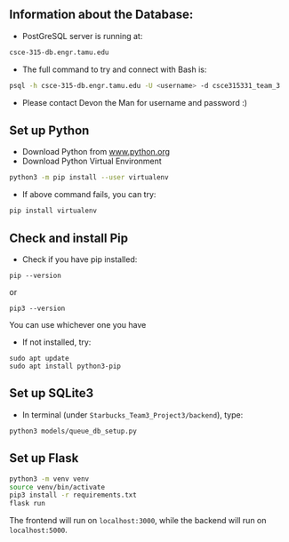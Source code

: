 ## Information about the Database:
- PostGreSQL server is running at:
```bash
csce-315-db.engr.tamu.edu
```
- The full command to try and connect with Bash is:
```bash
psql -h csce-315-db.engr.tamu.edu -U <username> -d csce315331_team_3
```
- Please contact Devon the Man for username and password :)

## Set up Python
- Download Python from www.python.org
- Download Python Virtual Environment
```bash
python3 -m pip install --user virtualenv
```
- If above command fails, you can try:
```
pip install virtualenv
```

## Check and install Pip
- Check if you have pip installed:
```
pip --version
```
or
```
pip3 --version
```
You can use whichever one you have
- If not installed, try:
```
sudo apt update
sudo apt install python3-pip
```

## Set up SQLite3
- In terminal (under `Starbucks_Team3_Project3/backend`), type:
```
python3 models/queue_db_setup.py
```

## Set up Flask
```bash
python3 -m venv venv
source venv/bin/activate
pip3 install -r requirements.txt
flask run
```


The frontend will run on `localhost:3000`, while the backend will run on `localhost:5000`.